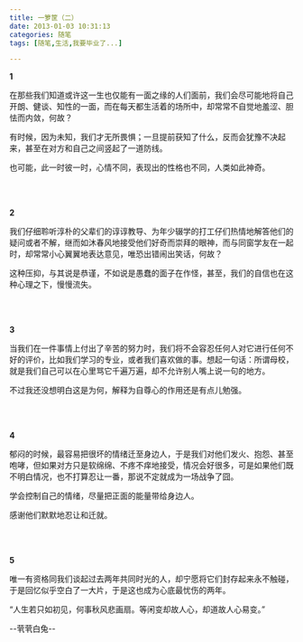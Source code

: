 ```yaml
---
title: 一箩筐（二）
date: 2013-01-03 10:31:13
categories: 随笔
tags: [随笔,生活,我要毕业了...]

---
```

**1**

在那些我们知道或许这一生也仅能有一面之缘的人们面前，我们会尽可能地将自己开朗、健谈、知性的一面，而在每天都生活着的场所中，却常常不自觉地羞涩、胆怯而内敛，何故？

有时候，因为未知，我们才无所畏惧；一旦提前获知了什么，反而会犹豫不决起来，甚至在对方和自己之间竖起了一道防线。

也可能，此一时彼一时，心情不同，表现出的性格也不同，人类如此神奇。

<br /><br />

**2**

我们仔细聆听淳朴的父辈们的谆谆教导、为年少辍学的打工仔们热情地解答他们的疑问或者不解，继而如沐春风地接受他们好奇而崇拜的眼神，而与同窗学友在一起时，却常常小心翼翼地表达意见，唯恐出错闹出笑话，何故？

这种压抑，与其说是恭谨，不如说是愚蠢的面子在作怪，甚至，我们的自信也在这种心理之下，慢慢流失。

<br /><br />

**3**

当我们在一件事情上付出了辛苦的努力时，我们将不会容忍任何人对它进行任何不好的评价，比如我们学习的专业，或者我们喜欢做的事。想起一句话：所谓母校，就是我们自己可以在心里骂它千遍万遍，却不允许别人嘴上说一句的地方。

不过我还没想明白这是为何，解释为自尊心的作用还是有点儿勉强。

<br /><br />

**4**

郁闷的时候，最容易把很坏的情绪迁至身边人，于是我们对他们发火、抱怨、甚至咆哮，但如果对方只是软绵绵、不疼不痒地接受，情况会好很多，可是如果他们既不明白情况，也不打算忍让一番，那说不定就成为一场战争了囧。

学会控制自己的情绪，尽量把正面的能量带给身边人。

感谢他们默默地忍让和迁就。

<br /><br />

**5**

唯一有资格同我们谈起过去两年共同时光的人，却宁愿将它们封存起来永不触碰，于是回忆似乎空白了一大片，于是这也成为心底最忧伤的两年。

“人生若只如初见，何事秋风悲画扇。等闲变却故人心，却道故人心易变。”

--茕茕白兔--